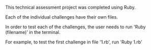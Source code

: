 This technical assessment project was completed using Ruby.

Each of the individual challenges have their own files.

In order to test each of the challenges, the user needs to run 'Ruby (filename)' in the terminal. 

For example, to test the first challenge in file '1.rb', run 'Ruby 1.rb'

